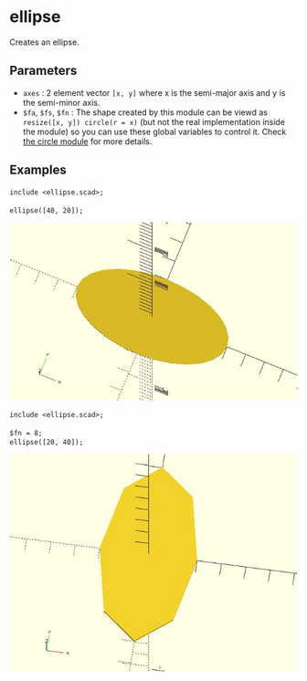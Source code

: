# ellipse

Creates an ellipse. 

## Parameters

- `axes` : 2 element vector `[x, y]` where x is the semi-major axis and y is the semi-minor axis.
- `$fa`, `$fs`, `$fn` : The shape created by this module can be viewd as `resize([x, y]) circle(r = x)` (but not the real implementation inside the module) so you can use these global variables to control it. Check [the circle module](https://en.wikibooks.org/wiki/OpenSCAD_User_Manual/Using_the_2D_Subsystem#circle) for more details. 

## Examples

	include <ellipse.scad>;
	
	ellipse([40, 20]);

![ellipse](images/lib-ellipse-1.JPG)

	include <ellipse.scad>;
	
	$fn = 8;
	ellipse([20, 40]);

![ellipse](images/lib-ellipse-2.JPG)

